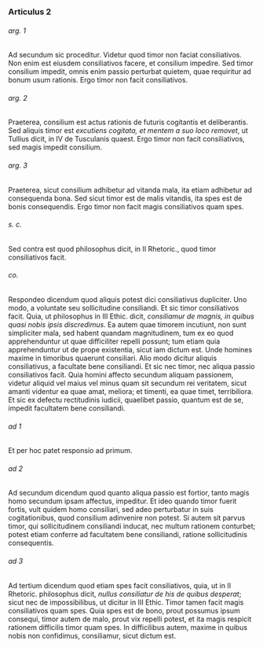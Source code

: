 ### Articulus 2

###### arg. 1
Ad secundum sic proceditur. Videtur quod timor non faciat consiliativos. Non enim est eiusdem consiliativos facere, et consilium impedire. Sed timor consilium impedit, omnis enim passio perturbat quietem, quae requiritur ad bonum usum rationis. Ergo timor non facit consiliativos.

###### arg. 2
Praeterea, consilium est actus rationis de futuris cogitantis et deliberantis. Sed aliquis timor est *excutiens cogitata, et mentem a suo loco removet*, ut Tullius dicit, in IV de Tusculanis quaest. Ergo timor non facit consiliativos, sed magis impedit consilium.

###### arg. 3
Praeterea, sicut consilium adhibetur ad vitanda mala, ita etiam adhibetur ad consequenda bona. Sed sicut timor est de malis vitandis, ita spes est de bonis consequendis. Ergo timor non facit magis consiliativos quam spes.

###### s. c.
Sed contra est quod philosophus dicit, in II Rhetoric., quod timor consiliativos facit.

###### co.
Respondeo dicendum quod aliquis potest dici consiliativus dupliciter. Uno modo, a voluntate seu sollicitudine consiliandi. Et sic timor consiliativos facit. Quia, ut philosophus in III Ethic. dicit, *consiliamur de magnis, in quibus quasi nobis ipsis discredimus*. Ea autem quae timorem incutiunt, non sunt simpliciter mala, sed habent quandam magnitudinem, tum ex eo quod apprehenduntur ut quae difficiliter repelli possunt; tum etiam quia apprehenduntur ut de prope existentia, sicut iam dictum est. Unde homines maxime in timoribus quaerunt consiliari. Alio modo dicitur aliquis consiliativus, a facultate bene consiliandi. Et sic nec timor, nec aliqua passio consiliativos facit. Quia homini affecto secundum aliquam passionem, videtur aliquid vel maius vel minus quam sit secundum rei veritatem, sicut amanti videntur ea quae amat, meliora; et timenti, ea quae timet, terribiliora. Et sic ex defectu rectitudinis iudicii, quaelibet passio, quantum est de se, impedit facultatem bene consiliandi.

###### ad 1
Et per hoc patet responsio ad primum.

###### ad 2
Ad secundum dicendum quod quanto aliqua passio est fortior, tanto magis homo secundum ipsam affectus, impeditur. Et ideo quando timor fuerit fortis, vult quidem homo consiliari, sed adeo perturbatur in suis cogitationibus, quod consilium adinvenire non potest. Si autem sit parvus timor, qui sollicitudinem consiliandi inducat, nec multum rationem conturbet; potest etiam conferre ad facultatem bene consiliandi, ratione sollicitudinis consequentis.

###### ad 3
Ad tertium dicendum quod etiam spes facit consiliativos, quia, ut in II Rhetoric. philosophus dicit, *nullus consiliatur de his de quibus desperat*; sicut nec de impossibilibus, ut dicitur in III Ethic. Timor tamen facit magis consiliativos quam spes. Quia spes est de bono, prout possumus ipsum consequi, timor autem de malo, prout vix repelli potest, et ita magis respicit rationem difficilis timor quam spes. In difficilibus autem, maxime in quibus nobis non confidimus, consiliamur, sicut dictum est.


